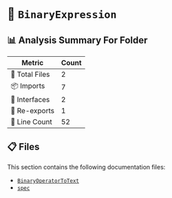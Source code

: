 # 📁 `BinaryExpression`

## 📊 Analysis Summary For Folder

| Metric | Count |
|--------|-------|
| 📁 Total Files | 2 |
| 📦 Imports | 7 |
| 📐 Interfaces | 2 |
| 🔄 Re-exports | 1 |
| 🔢 Line Count | 52 |


## 📋 Files

This section contains the following documentation files:

- [`BinaryOperatorToText`](./BinaryOperatorToText.md)
- [`spec`](./spec.md)